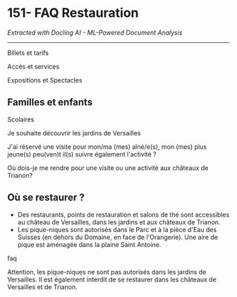 # 151- FAQ Restauration

*Extracted with Docling AI - ML-Powered Document Analysis*

---

Billets et tarifs

Accès et services

Expositions et Spectacles

## Familles et enfants

Scolaires

Je souhaite découvrir les jardins de Versailles

J'ai réservé une visite pour mon/ma (mes) aîné/e(s), mon (mes) plus jeune(s) peu(ven)t il(s) suivre également l'activité ?

Où dois-je me rendre pour une visite ou une activité aux châteaux de Trianon?

## Où se restaurer ?

- Des restaurants, points de restauration et salons de thé sont accessibles au château de Versailles, dans les jardins et aux châteaux de Trianon.
- Les pique-niques sont autorisés dans le Parc et à la pièce d'Eau des Suisses (en dehors du Domaine, en face de l'Orangerie). Une aire de pique est aménagée dans la plaine Saint Antoine.

faq

Attention, les pique-niques ne sont pas autorisés dans les jardins de Versailles. Il est également interdit de se restaurer dans les châteaux de Versailles et de Trianon.